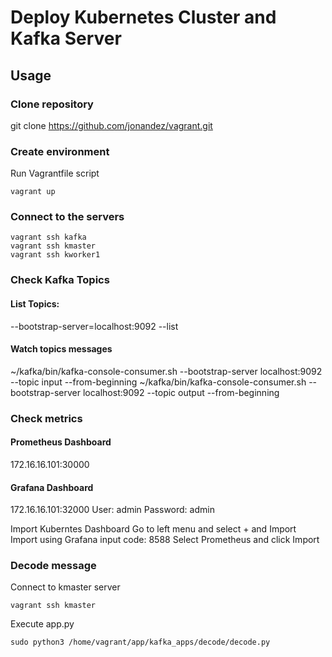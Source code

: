 # Deploy Kubernetes Cluster and Kafka Server
## Usage

### Clone repository
git clone https://github.com/jonandez/vagrant.git


### Create environment 
Run Vagrantfile script

```
vagrant up
```

### Connect to the servers
```
vagrant ssh kafka
vagrant ssh kmaster
vagrant ssh kworker1

```

### Check Kafka Topics
#### List Topics:
--bootstrap-server=localhost:9092 --list

#### Watch topics messages
~/kafka/bin/kafka-console-consumer.sh --bootstrap-server localhost:9092 --topic input --from-beginning
~/kafka/bin/kafka-console-consumer.sh --bootstrap-server localhost:9092 --topic output --from-beginning

### Check metrics
#### Prometheus Dashboard
172.16.16.101:30000

#### Grafana Dashboard
172.16.16.101:32000
User: admin
Password: admin

Import Kuberntes Dashboard
Go to left menu and select + and Import
Import using Grafana input code: 8588
Select Prometheus and click Import

### Decode message
Connect to kmaster server
```
vagrant ssh kmaster

```

Execute app.py
```
sudo python3 /home/vagrant/app/kafka_apps/decode/decode.py

```